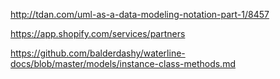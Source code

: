 http://tdan.com/uml-as-a-data-modeling-notation-part-1/8457


https://app.shopify.com/services/partners


https://github.com/balderdashy/waterline-docs/blob/master/models/instance-class-methods.md
